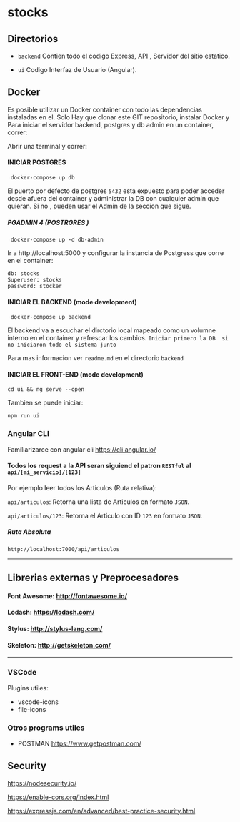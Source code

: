 # stocks

## Directorios

- `backend` Contien todo el codigo Express, API , Servidor del sitio estatico.

- `ui` Codigo Interfaz de Usuario (Angular).

## Docker
Es posible utilizar un Docker container con todo las dependencias instaladas en el.
Solo Hay que clonar este GIT repositorio, instalar Docker y 
Para iniciar el servidor backend, postgres y db admin en un container, correr: 

Abrir una terminal y correr:

#### INICIAR POSTGRES 

```
 docker-compose up db
```

El puerto por defecto de postgres `5432` esta expuesto para poder acceder desde afuera del container y administrar la DB con cualquier admin que quieran.
Si no , pueden usar el Admin de la seccion que sigue.

##### PGADMIN 4 (POSTRGRES )

```
 docker-compose up -d db-admin 
```
Ir a http://localhost:5000 y configurar la instancia de Postgress que corre en el container:

```
db: stocks
Superuser: stocks
password: stocker

```



#### INICIAR EL BACKEND (mode development)
```
 docker-compose up backend
```

El backend va a escuchar el dirctorio local mapeado como un volumne interno en el container y refrescar los cambios. `Iniciar primero la DB  si no iniciaron todo el sistema junto`


Para mas informacion ver `readme.md` en el directorio `backend`


#### INICIAR EL FRONT-END (mode development)

```
cd ui && ng serve --open
``` 

Tambien se puede iniciar:

`npm run ui` 


### Angular CLI 

Familiarizarce con angular cli https://cli.angular.io/


#### Todos los request a la API seran siguiend el patron `RESTful` al `api/[mi_servicio]/[123]`

Por ejemplo leer todos los Articulos (Ruta relativa):

`api/articulos`: Retorna una lista de Articulos en formato `JSON`.

`api/articulos/123`: Retorna el Articulo con ID `123` en formato `JSON`.

##### Ruta Absoluta

`http://localhost:7000/api/articulos`

-----

## Librerias externas y Preprocesadores

#### Font Awesome: http://fontawesome.io/
#### Lodash: https://lodash.com/
#### Stylus: http://stylus-lang.com/
#### Skeleton: http://getskeleton.com/

-----
### VSCode 
Plugins utiles:
* vscode-icons
* file-icons

### Otros programs utiles
*  POSTMAN https://www.getpostman.com/

## Security

https://nodesecurity.io/

https://enable-cors.org/index.html

https://expressjs.com/en/advanced/best-practice-security.html


